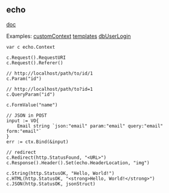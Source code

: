 echo
-

[doc](https://echo.labstack.com/guide)

Examples:
[customContext](https://echo.labstack.com/guide/context)
[templates](https://echo.labstack.com/guide/templates)
[dbUserLogin](https://echo.labstack.com/cookbook/twitter)

````golang
var c echo.Context

c.Request().RequestURI
c.Request().Referer()

// http://localhost/path/to/id/1
c.Param("id")

// http://localhost/path/to?id=1
c.QueryParam("id")

c.FormValue("name")

// JSON in POST
input := VO{
    Email string `json:"email" param:"email" query:"email" form:"email"`
}
err := ctx.Bind(&input)

// redirect
c.Redirect(http.StatusFound, "<URL>")
c.Response().Header().Set(echo.HeaderLocation, "img")

c.String(http.StatusOK, "Hello, World!")
c.HTML(http.StatusOK, "<strong>Hello, World!</strong>")
c.JSON(http.StatusOK, jsonStruct)
````
